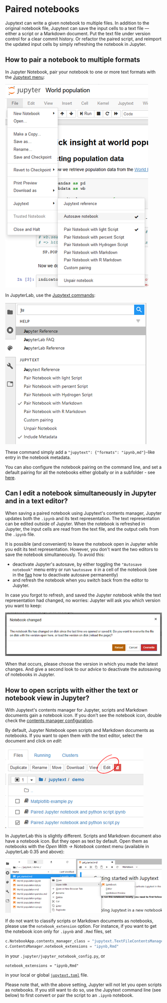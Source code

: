 # Paired notebooks

Jupytext can write a given notebook to multiple files. In addition to the original notebook file, Jupytext can save the input cells to a text file &mdash; either a script or a Markdown document. Put the text file under version control for a clear commit history. Or refactor the paired script, and reimport the updated input cells by simply refreshing the notebook in Jupyter.

## How to pair a notebook to multiple formats

In Jupyter Notebook, pair your notebook to one or more text formats with the [Jupytext menu](install.html#jupytext-menu-in-jupyter-notebook):

![](https://raw.githubusercontent.com/mwouts/jupytext_nbextension/master/jupytext_menu.png)

In JupyterLab, use the [Jupytext commands](install.html#jupytext-commands-in-jupyterlab):

![](https://raw.githubusercontent.com/mwouts/jupyterlab-jupytext/master/jupytext_commands.png)

These command simply add a `"jupytext": {"formats": "ipynb,md"}`-like entry in the notebook metadata.

You can also configure the notebook pairing on the command line, and set a default pairing for all the notebooks either globally or in a subfolder - see [here](config.md#).

## Can I edit a notebook simultaneously in Jupyter and in a text editor?

When saving a paired notebook using Jupytext's contents manager, Jupyter updates both the `.ipynb` and its text representation. The text representation can be edited outside of Jupyter. When the notebook is refreshed in Jupyter, the input cells are read from the text file, and the output cells from the `.ipynb` file.

It is possible (and convenient) to leave the notebook open in Jupyter while you edit its text representation. However, you don't want the two editors to save the notebook simultaneously. To avoid this:
- deactivate Jupyter's autosave, by either toggling the `"Autosave notebook"` menu entry or run `%autosave 0` in a cell of the notebook (see in the [faq](https://github.com/mwouts/jupytext/blob/master/docs/faq.md#jupyter-warns-me-that-the-file-has-changed-on-disk) how to deactivate autosave permanently)
- and refresh the notebook when you switch back from the editor to Jupyter.

In case you forgot to refresh, and saved the Jupyter notebook while the text representation had changed, no worries: Jupyter will ask you which version you want to keep:

![](https://github.com/mwouts/jupytext-screenshots/raw/master/JupytextDocumentation/NotebookChanged.png)

When that occurs, please choose the version in which you made the latest changes. And give a second look to our advice to deactivate the autosaving of notebooks in Jupyter.

## How to open scripts with either the text or notebook view in Jupyter?

With Jupytext's contents manager for Jupyter, scripts and Markdown documents gain a notebook icon. If you don't see the notebook icon, double check the [contents manager configuration](install.html#jupytexts-contents-manager).

By default, Jupyter Notebook open scripts and Markdown documents as notebooks. If you want to open them with the text editor, select the document and click on _edit_:

![](https://github.com/mwouts/jupytext-screenshots/raw/master/JupytextDocumentation/OpenAsText.png)


In JupyterLab this is slightly different. Scripts and Markdown document also have a notebook icon. But they open as text by default. Open them as notebooks with the  _Open With -> Notebook_ context menu (available in JupyterLab 0.35 and above):

![](https://github.com/mwouts/jupytext-screenshots/raw/master/JupytextDocumentation/ContextMenuLab.png)

If do not want to classify scripts or Markdown documents as notebooks, please use the `notebook_extension` option. For instance, if you want to get the notebook icon only for `.ipynb` and `.Rmd` files, set

```python
c.NotebookApp.contents_manager_class = "jupytext.TextFileContentsManager"
c.ContentsManager.notebook_extensions = "ipynb,Rmd"
```
in your `.jupyter/jupyter_notebook_config.py`, or
```
notebook_extensions = "ipynb,Rmd"
```
in your local or global [`jupytext.toml`](config.md) file.

Please note that, with the above setting, Jupyter will not let you open scripts as notebooks. If you still want to do so, use the Jupytext command line (see below) to first convert or pair the script to an `.ipynb` notebook.
